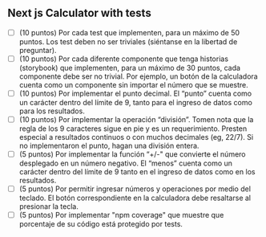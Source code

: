 ## Next js Calculator with tests

- [ ] (10 puntos) Por cada test que implementen, para un máximo de 50 puntos. Los test deben no ser triviales (siéntanse en la libertad de preguntar). 
- [ ] (10 puntos) Por cada diferente componente que tenga historias (storybook) que implementen, para un máximo de 30 puntos, cada componente debe ser no trivial. Por ejemplo, un botón de la calculadora cuenta como un componente sin importar el número que se muestre.
- [ ] (10 puntos) Por implementar el punto decimal. El “punto” cuenta como un carácter dentro del límite de 9, tanto para el ingreso de datos como para los resultados. 
- [ ] (10 puntos) Por implementar la operación “división”. Tomen nota que la regla de los 9 caracteres sigue en pie y es un requerimiento. Presten especial a resultados continuos o con muchos decimales (eg, 22/7). Si no implementaron el punto, hagan una división entera.
- [ ] (5 puntos) Por implementar la función “+/-" que convierte el número desplegado en un número negativo. El “menos” cuenta como un carácter dentro del límite de 9 tanto en el ingreso de datos como en los resultados. 
- [ ] (5 puntos) Por permitir ingresar números y operaciones por medio del teclado. El botón correspondiente en la calculadora debe resaltarse al presionar la tecla.
- [ ] (5 puntos) Por implementar "npm coverage" que muestre que porcentaje de su código está protegido por tests.
